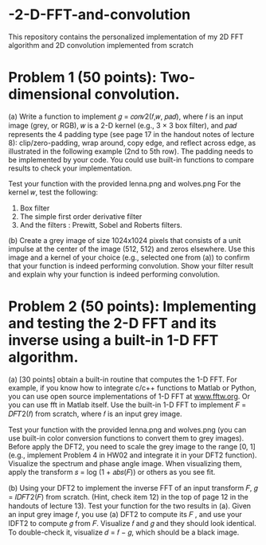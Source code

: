 # -2-D-FFT-and-convolution
This repository contains the personalized implementation of my 2D FFT algorithm and 2D convolution implemented from scratch 

Problem 1 (50 points): Two-dimensional convolution.
=====================================================
(a) Write a function to implement 𝑔 = 𝑐𝑜𝑛𝑣2(𝑓,𝑤, 𝑝𝑎𝑑), where
𝑓 is an input image (grey, or RGB), 𝑤 is a 2-D kernel (e.g., 3 × 3 box
filter), and 𝑝𝑎𝑑 represents the 4 padding type (see page 17 in the handout
notes of lecture 8): clip/zero-padding, wrap around, copy edge, and
reflect across edge, as illustrated in the following example (2nd to 5th
row). The padding needs to be implemented by your code. You could use
built-in functions to compare results to check your implementation.


Test your function with the provided lenna.png and wolves.png 
For the kernel 𝑤, test the following:
1) Box filter
2) The simple first order derivative filter
3) And the filters : Prewitt, Sobel and Roberts filters.

(b) Create a grey image of size 1024x1024 pixels that consists of
a unit impulse at the center of the image (512, 512) and zeros elsewhere.
Use this image and a kernel of your choice (e.g., selected one from (a)) to
confirm that your function is indeed performing convolution. Show your
filter result and explain why your function is indeed performing
convolution.



Problem 2 (50 points): Implementing and testing the 2-D FFT and its inverse
using a built-in 1-D FFT algorithm.
==============================================================================
(a) [30 points] obtain a built-in routine that computes the 1-D FFT. For
example, if you know how to integrate c/c++ functions to Matlab or Python,
you can use open source implementations of 1-D FFT at www.fftw.org. Or
you can use fft in Matlab itself. Use the built-in 1-D FFT to implement 𝐹 =
𝐷𝐹𝑇2(𝑓) from scratch, where 𝑓 is an input grey image.

Test your function with the provided lenna.png and wolves.png (you can use
built-in color conversion functions to convert them to grey images). Before
apply the DFT2, you need to scale the grey image to the range [0, 1] (e.g.,
implement Problem 4 in HW02 and integrate it in your DFT2 function).
Visualize the spectrum and phase angle image. When visualizing them,
apply the transform 𝑠 = log (1 + 𝑎𝑏𝑠(𝐹)) or others as you see fit.



(b) Using your DFT2 to implement the inverse FFT of an input
transform 𝐹, 𝑔 = 𝐼𝐷𝐹𝑇2(𝐹) from scratch. (Hint, check item 12) in the top
of page 12 in the handouts of lecture 13).
Test your function for the two results in (a). Given an input grey image 𝑓,
you use (a) DFT2 to compute its 𝐹 , and use your IDFT2 to compute 𝑔 from
𝐹. Visualize 𝑓 and 𝑔 and they should look identical. To double-check it,
visualize 𝑑 = 𝑓 − 𝑔, which should be a black image.

